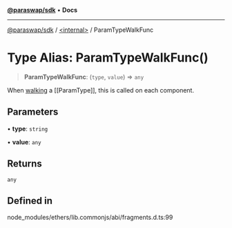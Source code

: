 [**@paraswap/sdk**](../../README.md) • **Docs**

***

[@paraswap/sdk](../../globals.md) / [\<internal\>](../README.md) / ParamTypeWalkFunc

# Type Alias: ParamTypeWalkFunc()

> **ParamTypeWalkFunc**: (`type`, `value`) => `any`

When [walking](ParamType-walk) a [[ParamType]], this is called
 on each component.

## Parameters

• **type**: `string`

• **value**: `any`

## Returns

`any`

## Defined in

node\_modules/ethers/lib.commonjs/abi/fragments.d.ts:99
